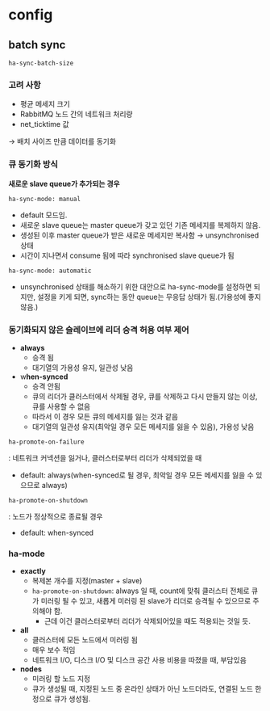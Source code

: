 # config

## batch sync

`ha-sync-batch-size`

### 고려 사항

- 평균 메세지 크기
- RabbitMQ 노드 간의 네트워크 처리량
- net_ticktime 값

→ 배치 사이즈 만큼 데이터를 동기화

### 큐 동기화 방식

**새로운 slave queue가 추가되는 경우**

`ha-sync-mode: manual`

- default 모드임.
- 새로운 slave queue는 master queue가 갖고 있던 기존 메세지를 복제하지 않음.
- 생성된 이후 master queue가 받은 새로운 메세지만 복사함 → unsynchronised 상태
- 시간이 지나면서 consume 됨에 따라 synchronised slave queue가 됨

`ha-sync-mode: automatic`

- unsynchronised 상태를 해소하기 위한 대안으로 ha-sync-mode를 설정하면 되지만, 설정을 키게 되면, sync하는 동안 queue는 무응답 상태가 됨.(가용성에 좋지 않음.)

### 동기화되지 않은 슬레이브에 리더 승격 허용 여부 제어

- **always**
    - 승격 됨
    - 대기열의 가용성 유지, 일관성 낮음
- w**hen-synced**
    - 승격 안됨
    - 큐의 리더가 클러스터에서 삭제될 경우, 큐를 삭제하고 다시 만들지 않는 이상, 큐를 사용할 수 없음
    - 따라서 이 경우 모든 큐의 메세지를 잃는 것과 같음
    - 대기열의 일관성 유지(최악일 경우 모든 메세지를 잃을 수 있음), 가용성 낮음

`ha-promote-on-failure`

: 네트워크 커넥션을 잃거나, 클러스터로부터 리더가 삭제되었을 때

- default: always(when-synced로 될 경우, 최악일 경우 모든 메세지를 잃을 수 있으므로 always)

`ha-promote-on-shutdown`

: 노드가 정상적으로 종료될 경우

- default: when-synced

### ha-mode

- **exactly**
    - 복제본 개수를 지정(master + slave)
    - `ha-promote-on-shutdown`: always 일 때, count에 맞춰 클러스터 전체로 큐가 미러링 될 수 있고, 새롭게 미러링 된 slave가 리더로 승격될 수 있으므로 주의해야 함.
        - 근데 이건 클러스터로부터 리더가 삭제되어있을 때도 적용되는 것일 듯.
- **all**
    - 클러스터에 모든 노드에서 미러링 됨
    - 매우 보수 적임
    - 네트워크 I/O, 디스크 I/O 및 디스크 공간 사용 비용을 따졌을 때, 부담있음
- **nodes**
    - 미러링 할 노드 지정
    - 큐가 생성될 때, 지정된 노드 중 온라인 상태가 아닌 노드더라도, 연결된 노드 한정으로 큐가 생성됨.